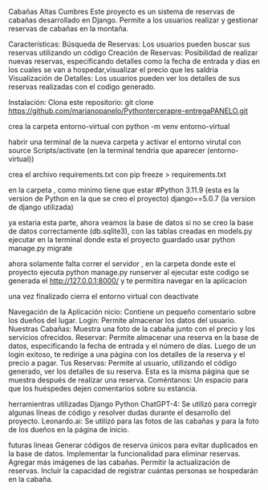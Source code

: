 Cabañas Altas Cumbres
Este proyecto es un sistema de reservas de cabañas desarrollado en Django. Permite a los usuarios realizar y gestionar reservas de cabañas en la montaña.

Características:
Búsqueda de Reservas: Los usuarios pueden buscar sus reservas utilizando un código 
Creación de Reservas: Posibilidad de realizar nuevas reservas, especificando detalles como la fecha de entrada y dias en los cuales se van a hospedar,visualizar el precio que les saldria 
Visualización de Detalles: Los usuarios pueden ver los detalles de sus reservas realizadas con el codigo generado.

Instalación:
Clona este repositorio:
git clone https://github.com/marianopanelo/Pythontercerapre-entregaPANELO.git

crea la carpeta entorno-virtual con 
python -m venv entorno-virtual

habrir una terminal de la nueva carpeta y activar el entorno virutal con source Scripts/activate
(en la terminal tendria que aparecer (entorno-virtual))

crea el archivo requirements.txt con
pip freeze > requirements.txt

en la carpeta , como minimo tiene que estar 
#Python 3.11.9 (esta es la version de Python en la que se creo el proyecto)
django==5.0.7 (la version de django utilizada)

ya estaria esta parte, ahora veamos la base de datos
si no se creo la base de datos correctamente (db.sqlite3), con
las tablas creadas en models.py ejecutar en la terminal donde esta el proyecto guardado usar
python manage.py migrate

ahora solamente falta correr el servidor , en la carpeta donde este el proyecto ejecuta
python manage.py runserver
al ejecutar este codigo se generada el http://127.0.0.1:8000/
y te permitira navegar en la aplicacion

una vez finalizado cierra el entorno virtual con deactivate

Navegación de la Aplicación
nicio: Contiene un pequeño comentario sobre los dueños del lugar.
Login: Permite almacenar los datos del usuario.
Nuestras Cabañas: Muestra una foto de la cabaña junto con el precio y los servicios ofrecidos.
Reservar: Permite almacenar una reserva en la base de datos, especificando la fecha de entrada y el número de días. Luego de un login exitoso, te redirige a una página con los detalles de la reserva y el precio a pagar.
Tus Reservas: Permite al usuario, utilizando el código generado, ver los detalles de su reserva. Esta es la misma página que se muestra después de realizar una reserva.
Coméntanos: Un espacio para que los huéspedes dejen comentarios sobre su estancia.

herramientras utilizadas
Django
Python
ChatGPT-4: Se utilizó para corregir algunas líneas de código y resolver dudas durante el desarrollo del proyecto.
Leonardo.ai: Se utilizó para las fotos de las cabañas y para la foto de los dueños en la página de inicio.

futuras lineas
Generar códigos de reserva únicos para evitar duplicados en la base de datos.
Implementar la funcionalidad para eliminar reservas.
Agregar más imágenes de las cabañas.
Permitir la actualización de reservas.
Incluir la capacidad de registrar cuántas personas se hospedarán en la cabaña.

